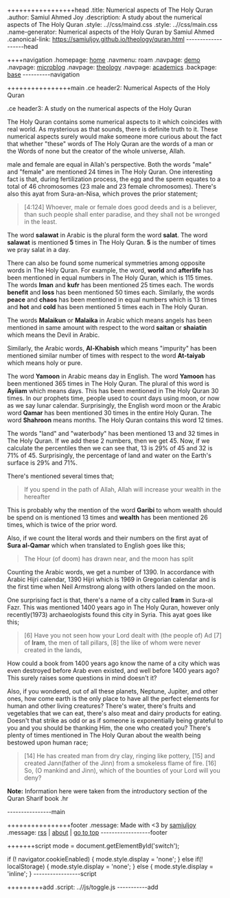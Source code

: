 +++++++++++++++++head
.title: Numerical aspects of The Holy Quran
.author: Samiul Ahmed Joy
.description: A study about the numerical aspects of The Holy Quran
.style: ..//css/maind.css
.style: ..//css/main.css
.name-generator: Numerical aspects of the Holy Quran by Samiul Ahmed
.canonical-link: https://samiuljoy.github.io/theology/quran.html
-------------------head

++++navigation
.homepage: [home](..//index.html)
.navmenu: roam
.navpage: [demo](..//demo/base.html)
.navpage: [microblog](..//microblog/base.html)
.navpage: [theology](..//theology/base.html)
.navpage: [academics](..//academics/base.html)
.backpage: [base](base.html)
----------navigation

++++++++++++++++main
.ce header2: Numerical Aspects of the Holy Quran

.ce header3: A study on the numerical aspects of the Holy Quran

The Holy Quran contains some numerical aspects to it which coincides with real world. As mysterious as that sounds, there is definite truth to it. These numerical aspects surely would make someone more curious about the fact that whether "these" words of The Holy Quran are the words of a man or the Words of none but the creator of the whole universe, Allah.

male and female are equal in Allah's perspective. Both the words "male" and "female" are mentioned 24 times in The Holy Quran. One interesting fact is that, during fertilization process, the egg and the sperm equates to a total of 46 chromosomes (23 male and 23 female chromosomes). There's also this ayat from Sura-an-Nisa, which proves the prior statement;


> \[4:124\] Whoever, male or female does good deeds and is a believer, than such people shall enter paradise, and they shall not be wronged in the least.


The word **salawat** in Arabic is the plural form the word **salat**. The word **salawat** is mentioned **5** times in The Holy Quran. **5** is the number of times we pray salat in a day.

There can also be found some numerical symmetries among opposite words in The Holy Quran. For example, the word, **world** and **afterlife** has been mentioned in equal numbers in The Holy Quran, which is 115 times. The words **Iman** and **kufr** has been mentioned 25 times each. The words **benefit** and **loss** has been mentioned 50 times each. Similarly, the words **peace** and **chaos** has been mentioned in equal numbers which is 13 times and **hot** and **cold** has been mentioned 5 times each in The Holy Quran.

The words **Malaikun** or **Malaika** in Arabic which means angels has been mentioned in same amount with respect to the word **saitan** or **shaiatin** which means the Devil in Arabic.

Similarly, the Arabic words, **Al-Khabish** which means "impurity" has been mentioned similar number of times with respect to the word **At-taiyab** which means holy or pure.

The word **Yamoon** in Arabic means day in English. The word **Yamoon** has been mentioned 365 times in The Holy Quran. The plural of this word is **Ayiiam** which means days. This has been mentioned in The Holy Quran 30 times. In our prophets time, people used to count days using moon, or now as we say lunar calendar. Surprisingly, the English word moon or the Arabic word **Qamar** has been mentioned 30 times in the entire Holy Quran. The word **Shahroon** means months. The Holy Quran contains this word 12 times.

The words "land" and "waterbody" has been mentioned 13 and 32 times in The Holy Quran. If we add these 2 numbers, then we get 45. Now, if we calculate the percentiles then we can see that, 13 is 29% of 45 and 32 is 71% of 45. Surprisingly, the percentage of land and water on the Earth's surface is 29% and 71%.

There's mentioned several times that;


> If you spend in the path of Allah, Allah will increase your wealth in the hereafter

This is probably why the mention of the word **Garibi** to whom wealth should be spend on is mentioned 13 times and **wealth** has been mentioned 26 times, which is twice of the prior word.

Also, if we count the literal words and their numbers on the first ayat of **Sura al-Qamar** which when translated to English goes like this;

> The Hour (of doom) has drawn near, and the moon has split

Counting the Arabic words, we get a number of 1390. In accordance with Arabic Hijri calendar, 1390 Hijri which is 1969 in Gregorian calendar and is the first time when Neil Armstrong along with others landed on the moon.

One surprising fact is that, there's a name of a city called **Iram** in Sura-al Fazr. This was mentioned 1400 years ago in The Holy Quran, however only recently(1973) archaeologists found this city in Syria. This ayat goes like this;

> \[6\] Have you not seen how your Lord dealt with (the people of) Ad
> \[7\] of **Iram**, the men of tall pillars,
> \[8\] the like of whom were never created in the lands,

How could a book from 1400 years ago know the name of a city which was even destroyed before Arab even existed, and well before 1400 years ago? This surely raises some questions in mind doesn't it?

Also, if you wondered, out of all these planets, Neptune, Jupiter, and other ones, how come earth is the only place to have all the perfect elements for human and other living creatures? There's water, there's fruits and vegetables that we can eat, there's also meat and dairy products for eating. Doesn't that strike as odd or as if someone is exponentially being grateful to you and you should be thanking Him, the one who created you? There's plenty of times mentioned in The Holy Quran about the wealth being bestowed upon human race;

> \[14\] He has created man from dry clay, ringing like pottery,
> \[15\] and created Jann(father of the Jinn) from a smokeless flame of fire.
> \[16\] So, (O mankind and Jinn), which of the bounties of your Lord will you deny?

 **Note:** Information here were taken from the introductory section of the Quran Sharif book
.hr

----------------main

++++++++++++++++footer
.message: Made with <3 by [samiuljoy](https://github.com/samiuljoy)
.message: [rss](/rss.xml) | [about](/about.html) | [go to top](#)
------------------footer

+++++++script
mode = document.getElementById('switch');

if (! navigator.cookieEnabled) {
	mode.style.display = 'none';
}
else if(! localStorage) {
	mode.style.display = 'none';
}
else {
	mode.style.display = 'inline';
}
-----------------script

+++++++++add
.script: ..//js/toggle.js
-----------add

